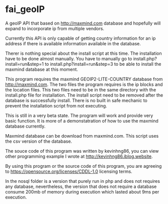 # fai_geoIP
A geoIP API that based on http://maxmind.com database and hopefully will expand to incorporate ip from multiple vendors. 

Currently this API is only capable of getting country information for an ip address if there is available information available in the database. 

Therer is nothing special about the install script at this time. The installation have to be done almost manually. You have to manually go to install.php?install=run&step=1 to install.php?install=run&step=3 to be able to install the maxmind database at this moment. 

This program requires the maxmind GEOIP2-LITE-COUNTRY database from http://maxmind.com. The two files the program requires is the ip blocks and the location files. This two files need to be in the same directory with the install.php file for installation. The install script need to be removed after the database is successfully install. There is no built in safe mechanic to prevent the installation script from not executing.

This is still in a very beta state. The program will work and provide very basic function. It is more of a demonstatration of how to use the maxmind database currently.

Maxmind database can be download from maxmind.com. This script uses the csv version of the database.

The souce code of this program was written by kevinhng86, you can view other programming example I wrote at http://kevinhng86.iblog.website.

By using this program or the source code of this program, you are agreeing to https://opensource.org/licenses/CDDL-1.0 licensing terms.

In the nosql folder is a version that purely run in php and does not requires any database, nevertheless, the version that does not require a database consume 200mb of memory during execution which lasted about 9ms per execution.

